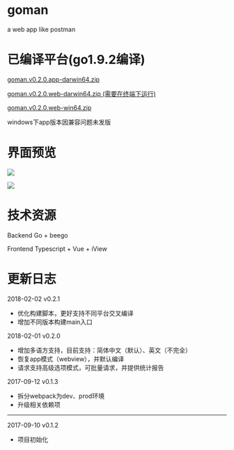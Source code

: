# goman

a web app like postman

# 已编译平台(go1.9.2编译)

[goman.v0.2.0.app-darwin64.zip](https://github.com/zaaksam/goman/files/1685050/goman.v0.2.0.app-darwin64.zip)

[goman.v0.2.0.web-darwin64.zip (需要在终端下运行)](https://github.com/zaaksam/goman/files/1685047/goman.v0.2.0.web-darwin64.zip)

[goman.v0.2.0.web-win64.zip](https://github.com/zaaksam/goman/files/1685038/goman.v0.2.0.web-win64.zip)

windows下app版本因兼容问题未发版

# 界面预览

![](https://static.oschina.net/uploads/space/2018/0203/091232_EVdr_2686168.jpg)

![](https://static.oschina.net/uploads/space/2018/0203/091306_FECg_2686168.jpg)

# 技术资源

Backend Go + beego

Frontend Typescript + Vue + iView

# 更新日志

2018-02-02 v0.2.1

* 优化构建脚本，更好支持不同平台交叉编译
* 增加不同版本构建main入口

2018-02-01 v0.2.0

* 增加多语方支持，目前支持：简体中文（默认）、英文（不完全）
* 恢复app模式（webview），并默认编译
* 请求支持高级选项模式，可批量请求，并提供统计报告

2017-09-12 v0.1.3

* 拆分webpack为dev、prod环境
* 升级相关依赖项

---

2017-09-10 v0.1.2

* 项目初始化